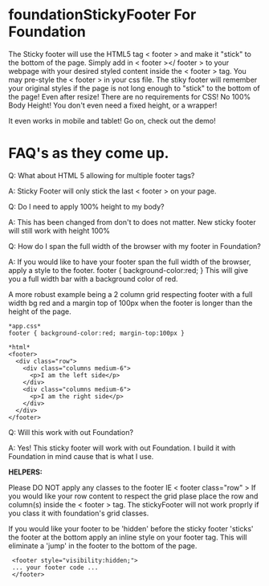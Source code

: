 foundationStickyFooter For Foundation
======================
The Sticky footer will use the HTML5 tag < footer > and make it "stick" to the bottom of the page.
Simply add in < footer ></ footer > to your webpage with your desired styled content inside the < footer > tag.
You may pre-style the < footer > in your css file. 
The stiky footer will remember your original styles if the page is not long enough to "stick" to the bottom of the page! Even after resize!
There are no requirements for CSS! No 100% Body Height!
You don't even need a fixed height, or a wrapper!

It even works in mobile and tablet! Go on, check out the demo!


FAQ's as they come up.
=====================

Q: What about HTML 5 allowing for multiple footer tags? 

A: Sticky Footer will only stick the last < footer > on your page.

Q: Do I need to apply 100% height to my body?

A: This has been changed from don't to does not matter. New sticky footer will still work with height 100%

Q: How do I span the full width of the browser with my footer in Foundation?

A: If you would like to have your footer span the full width of the browser, apply a style to the footer.
footer { background-color:red; } 
This will give you a full width bar with a background color of red.

A more robust example being a 2 column grid respecting footer with a full width bg red and a margin top of 100px when the footer is longer than the height of the page.

```
*app.css*
footer { background-color:red; margin-top:100px }

*html*
<footer>
  <div class="row">
    <div class="columns medium-6">
      <p>I am the left side</p>
    </div>
    <div class="columns medium-6">
      <p>I am the right side</p>
    </div>
  </div>
</footer>
```


Q: Will this work with out Foundation?

A: Yes! This sticky footer will work with out Foundation. I build it with Foundation in mind cause that is what I use.



<b>HELPERS:</b>

Please DO NOT apply any classes to the footer IE < footer class="row" > If you would like your row content to respect the grid plase place the row and column(s) inside the < footer > tag. The stickyFooter will not work proprly if you class it with foundation's grid classes.

If you would like your footer to be 'hidden' before the sticky footer 'sticks' the footer at the bottom apply an inline style on your footer tag. This will eliminate a 'jump' in the footer to the bottom of the page.
```
 <footer style="visibility:hidden;">
 ... your footer code ...
 </footer>
 ```
